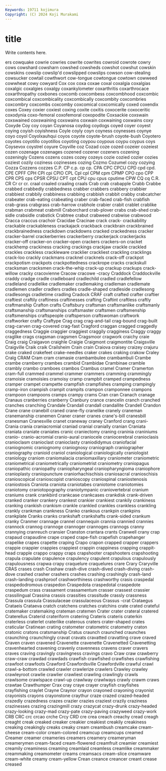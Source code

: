 ```yaml
---
Keywords: 19711 kojimura
Copyright: (C) 2024 Koji Murakami
---
```


# title

Write contents here.



ers cowquake cowrie cowries cowrite cowrites cowroid
cowrote cowry cows cowshard cowsharn cowshed cowsheds cowshot cowshut cowskin
cowskins cowslip cowslip'd cowslipped cowslips cowson cow-stealing cowsucker cowtail cowthwort
cow-tongue cowtongue cowtown cowweed cowwheat cowy cowyard Cox cox coxa
coxae coxal coxalgia coxalgias coxalgic coxalgies coxalgy coxankylometer coxarthritis coxarthrocace
coxarthropathy coxbones coxcomb coxcombess coxcombhood coxcombic coxcombical coxcombicality coxcombically coxcombity
coxcombries coxcombry coxcombs coxcomby coxcomical coxcomically coxed coxendix coxes Coxey
coxier coxiest coxing coxite coxitis coxocerite coxoceritic coxodynia coxo-femoral coxofemoral
coxopodite Coxsackie coxswain coxswained coxswaining coxswains coxwain coxwaining coxwains coxy
Coxyde Coy coy coyan Coyanosa coydog coydogs coyed coyer coyest
coying coyish coyishness Coyle coyly coyn coyness coynesses coynye coyo
coyol Coyolxauhqui coyos coyote coyote-brush coyote-bush Coyotero coyotes coyotillo coyotillos
coyoting coypou coypous coypu coypus coys Coysevox coystrel coyure Coyville
coz Cozad coze cozed cozeier cozeiest cozen cozenage cozenages cozened
cozener cozeners cozening cozeningly Cozens cozens cozes cozey cozeys cozie
cozied cozier cozies coziest cozily coziness cozinesses cozing Cozmo Cozumel
cozy cozying Cozza Cozzens cozzes C.P. CP c.p. cp cp.
CPA CPC CPCU CPD cpd cpd. CPE CPFF CPH CPI
cpi CPIO CPL Cpl cpl CPM cpm CPMP CPO cpo
CPP CPR CPS cps CPSR CPSU CPT cpt CPU cpu
cpus cputime CPW CQ cq C.R. CR Cr cr cr.
craal craaled craaling craals Crab crab crabapple Crabb Crabbe crabbed
crabbedly crabbedness crabber crabbers crabbery crabbier crabbiest crabbily crabbiness crabbing
crabbish crabbit crabby crabcatcher crabeater crab-eating crabeating craber crab-faced crab-fish
crabfish crab-grass crabgrass crab-harrow crabhole crabier crabit crablet crablike crabman
crabmeat crabmill Craborchard crab-plover crabs crab-shed crab-sidle crabsidle crabstick Crabtree
crabut crabweed crabwise crabwood Cracca craccus crachoir Cracidae Cracinae crack
crack- crackability crackable crackableness crackajack crackback crackbrain crackbrained crackbrainedness crackdown
crackdowns cracked crackedness cracker cracker-barrel crackerberries crackerberry crackerjack crackerjacks cracker-off
cracker-on cracker-open crackers crackers-on cracket crackhemp crackiness cracking crackings crackjaw
crackle crackled crackles crackless crackleware cracklier crackliest crackling cracklings crack-loo
crackly crackmans cracknel cracknels crack-off crackpot crackpotism crackpots crackpottedness crackrope
cracks crackskull cracksman cracksmen crack-the-whip crack-up crackup crackups crack-willow cracky
cracovienne Cracow cracowe -cracy Craddock Craddockville craddy cradge cradle cradleboard
cradlechild cradled cradlefellow cradleland cradlelike cradlemaker cradlemaking cradleman cradlemate cradlemen
cradler cradlers cradles cradle-shaped cradleside cradlesong cradlesongs cradletime cradling Cradock
CRAF craft crafted crafter craftier craftiest craftily craftiness craftinesses crafting
Craftint craftless craftly craftmanship Crafton crafts Craftsbury craftsman craftsmanlike craftsmanly
craftsmanship craftsmanships craftsmaster craftsmen craftsmenship craftsmenships craftspeople craftsperson craftswoman craftwork
craftworker crafty Craftype Crag crag crag-and-tail crag-bound crag-built crag-carven crag-covered
crag-fast Cragford craggan cragged craggedly craggedness Craggie craggier craggiest craggily
cragginess Craggy craggy craglike crags cragsman cragsmen Cragsmoor cragwork craichy
craie Craig craig Craigavon craighle Craigie Craigmont craigmontite Craigsville Craigville
Craik craik Crailsheim Crain crain Craiova craisey craizey crajuru crake
craked crakefeet crake-needles craker crakes craking crakow Craley Cralg CRAM
Cram cram cramasie crambambulee crambambuli Crambe crambe cramberry crambes crambid
Crambidae Crambinae cramble crambly crambo cramboes crambos Crambus cramel Cramer
Cramerton cram-full crammed crammel crammer crammers cramming crammingly cramoisie cramoisies
cramoisy cramp crampbit cramped crampedness cramper crampet crampette crampfish crampfishes
cramping crampingly cramp-iron crampish crampit crampits crampon cramponnee crampons crampoon
crampoons cramps crampy crams Cran cran Cranach cranage Cranaus cranberries
cranberry Cranbury crance crancelin cranch cranched cranches cranching Crandale Crandall
crandall crandallite Crandell Crandon Crane crane cranebill craned crane-fly cranelike
cranely craneman cranemanship cranemen Craner craner cranes crane's-bill cranesbill cranesman
Cranesville cranet craneway craney Cranford crang crani- Crania crania craniacromial
craniad cranial cranially cranian Craniata craniata craniate craniates cranic craniectomy
craning craninia craniniums cranio- cranio-acromial cranio-aural craniocele craniocerebral cranioclasis cranioclasm
cranioclast cranioclasty craniodidymus craniofacial craniognomic craniognomy craniognosy craniograph craniographer craniography
cranioid craniol craniological craniologically craniologist craniology craniom craniomalacia craniomaxillary craniometer
craniometric craniometrical craniometrically craniometrist craniometry craniopagus craniopathic craniopathy craniopharyngeal craniopharyngioma
craniophore cranioplasty craniopuncture craniorhachischisis craniosacral cranioschisis cranioscopical cranioscopist cranioscopy craniospinal
craniostenosis craniostosis Craniota craniota craniotabes craniotome craniotomies craniotomy craniotopography craniotympanic
craniovertebral cranium craniums crank crankbird crankcase crankcases crankdisk crank-driven cranked
cranker crankery crankest crankier crankiest crankily crankiness cranking crankish crankism
crankle crankled crankles crankless crankling crankly crankman crankness Cranko crankous
crankpin crankpins crankplate Cranks cranks crankshaft crankshafts crank-sided crankum cranky
Cranmer crannage crannel crannequin crannia crannied crannies crannock crannog crannoge
crannoger crannoges crannogs cranny crannying cranreuch cransier Cranston crantara crants
Cranwell crany crap crapaud crapaudine crape craped crape-fish crapefish crapehanger
crapelike crapes crapette craping Crapo crapon crapped crapper crappers crappie
crappier crappies crappiest crappin crappiness crapping crappit-head crapple crappo crappy
craps crapshooter crapshooters crapshooting crapula crapulate crapulence crapulency crapulent crapulous
crapulously crapulousness crapwa crapy craquelure craquelures crare Crary Craryville CRAS
crases crash Crashaw crash-dive crash-dived crash-diving crash-dove crashed crasher crashers
crashes crashing crashingly crash-land crash-landing crashproof crashworthiness crashworthy crasis craspedal
craspedodromous craspedon Craspedota craspedotal craspedote craspedum crass crassament crassamentum crasser
crassest crassier crassilingual Crassina crassis crassities crassitude crassly crassness Crassula
crassula Crassulaceae crassulaceous Crassus -crat Crataegus Crataeis Crataeva cratch cratchens
cratches cratchins crate crated crateful cratemaker cratemaking crateman cratemen Crater
crater crateral cratered Craterellus Craterid crateriform cratering Crateris crateris craterkin
craterless craterlet craterlike craterous craters crater-shaped crates craticular Cratinean crating
cratometer cratometric cratometry craton cratonic cratons cratsmanship Cratus craunch craunched
craunches craunching craunchingly cravat cravats cravatted cravatting crave craved Craven
craven cravened Cravenette cravenette Cravenetted Cravenetting cravenhearted cravening cravenly cravenness
cravens craver cravers craves craving cravingly cravingness cravings cravo Craw
craw crawberry craw-craw crawdad crawdads crawfish crawfished crawfishes crawfishing crawfoot
crawfoots Crawford Crawfordsville Crawfordville crawful crawl crawl-a-bottom crawled crawler crawlerize
crawlers Crawley crawley crawleyroot crawlie crawlier crawliest crawling crawlingly crawls
crawlsome crawlspace crawl-up crawlway crawlways crawly crawm craws crawtae Crawthumper
Crax cray craye crayer crayfish crayfishes crayfishing craylet Crayne Craynor
crayon crayoned crayoning crayonist crayonists crayons crayonstone craythur craze crazed
crazed-headed crazedly crazedness crazes crazier crazies craziest crazily craziness crazinesses
crazing crazingmill crazy crazycat crazy-drunk crazy-headed crazy-looking crazy-mad crazy-pate crazy-paving
crazyweed crazy-work CRB CRC crc crcao crche Crcy CRD cre
crea creach creachy cread creagh creaght creak creaked creaker creakier
creakiest creakily creakiness creaking creakingly creaks creaky cream creambush creamcake
cream-cheese cream-color cream-colored creamcup creamcups creamed Creamer creamer creameries creamers
creamery creameryman creamerymen cream-faced cream-flowered creamfruit creamier creamiest creamily creaminess
creaming creamlaid creamless creamlike creammaker creammaking creamometer creams creamsacs cream-slice
creamware cream-white creamy cream-yellow Crean creance creancer creant crease creased

